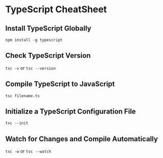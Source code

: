 # TypeScript CheatSheet

## Install TypeScript Globally
`npm install -g typescript`

## Check TypeScript Version
`tsc -v` or `tsc --version`

## Compile TypeScript to JavaScript
`tsc filename.ts`

## Initialize a TypeScript Configuration File
`tsc --init`

## Watch for Changes and Compile Automatically
`tsc -w` or `tsc --watch`

